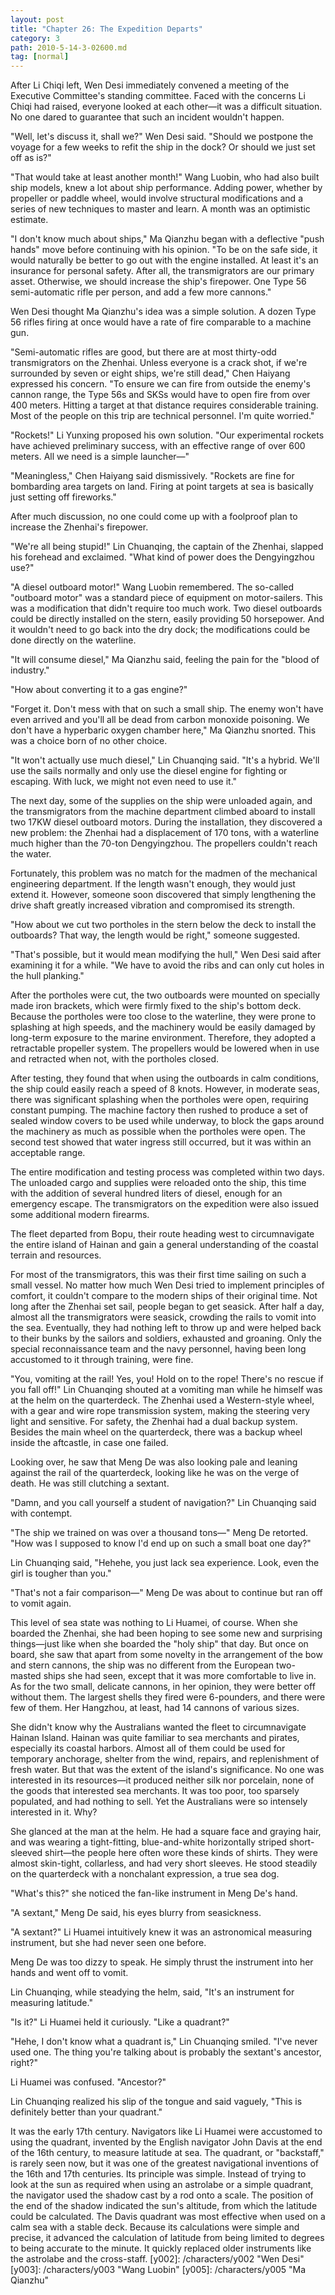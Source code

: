 ```yaml
---
layout: post
title: "Chapter 26: The Expedition Departs"
category: 3
path: 2010-5-14-3-02600.md
tag: [normal]
---
```


After Li Chiqi left, Wen Desi immediately convened a meeting of the Executive Committee's standing committee. Faced with the concerns Li Chiqi had raised, everyone looked at each other—it was a difficult situation. No one dared to guarantee that such an incident wouldn't happen.

"Well, let's discuss it, shall we?" Wen Desi said. "Should we postpone the voyage for a few weeks to refit the ship in the dock? Or should we just set off as is?"

"That would take at least another month!" Wang Luobin, who had also built ship models, knew a lot about ship performance. Adding power, whether by propeller or paddle wheel, would involve structural modifications and a series of new techniques to master and learn. A month was an optimistic estimate.

"I don't know much about ships," Ma Qianzhu began with a deflective "push hands" move before continuing with his opinion. "To be on the safe side, it would naturally be better to go out with the engine installed. At least it's an insurance for personal safety. After all, the transmigrators are our primary asset. Otherwise, we should increase the ship's firepower. One Type 56 semi-automatic rifle per person, and add a few more cannons."

Wen Desi thought Ma Qianzhu's idea was a simple solution. A dozen Type 56 rifles firing at once would have a rate of fire comparable to a machine gun.

"Semi-automatic rifles are good, but there are at most thirty-odd transmigrators on the Zhenhai. Unless everyone is a crack shot, if we're surrounded by seven or eight ships, we're still dead," Chen Haiyang expressed his concern. "To ensure we can fire from outside the enemy's cannon range, the Type 56s and SKSs would have to open fire from over 400 meters. Hitting a target at that distance requires considerable training. Most of the people on this trip are technical personnel. I'm quite worried."

"Rockets!" Li Yunxing proposed his own solution. "Our experimental rockets have achieved preliminary success, with an effective range of over 600 meters. All we need is a simple launcher—"

"Meaningless," Chen Haiyang said dismissively. "Rockets are fine for bombarding area targets on land. Firing at point targets at sea is basically just setting off fireworks."

After much discussion, no one could come up with a foolproof plan to increase the Zhenhai's firepower.

"We're all being stupid!" Lin Chuanqing, the captain of the Zhenhai, slapped his forehead and exclaimed. "What kind of power does the Dengyingzhou use?"

"A diesel outboard motor!" Wang Luobin remembered. The so-called "outboard motor" was a standard piece of equipment on motor-sailers. This was a modification that didn't require too much work. Two diesel outboards could be directly installed on the stern, easily providing 50 horsepower. And it wouldn't need to go back into the dry dock; the modifications could be done directly on the waterline.

"It will consume diesel," Ma Qianzhu said, feeling the pain for the "blood of industry."

"How about converting it to a gas engine?"

"Forget it. Don't mess with that on such a small ship. The enemy won't have even arrived and you'll all be dead from carbon monoxide poisoning. We don't have a hyperbaric oxygen chamber here," Ma Qianzhu snorted. This was a choice born of no other choice.

"It won't actually use much diesel," Lin Chuanqing said. "It's a hybrid. We'll use the sails normally and only use the diesel engine for fighting or escaping. With luck, we might not even need to use it."

The next day, some of the supplies on the ship were unloaded again, and the transmigrators from the machine department climbed aboard to install two 17KW diesel outboard motors. During the installation, they discovered a new problem: the Zhenhai had a displacement of 170 tons, with a waterline much higher than the 70-ton Dengyingzhou. The propellers couldn't reach the water.

Fortunately, this problem was no match for the madmen of the mechanical engineering department. If the length wasn't enough, they would just extend it. However, someone soon discovered that simply lengthening the drive shaft greatly increased vibration and compromised its strength.

"How about we cut two portholes in the stern below the deck to install the outboards? That way, the length would be right," someone suggested.

"That's possible, but it would mean modifying the hull," Wen Desi said after examining it for a while. "We have to avoid the ribs and can only cut holes in the hull planking."

After the portholes were cut, the two outboards were mounted on specially made iron brackets, which were firmly fixed to the ship's bottom deck. Because the portholes were too close to the waterline, they were prone to splashing at high speeds, and the machinery would be easily damaged by long-term exposure to the marine environment. Therefore, they adopted a retractable propeller system. The propellers would be lowered when in use and retracted when not, with the portholes closed.

After testing, they found that when using the outboards in calm conditions, the ship could easily reach a speed of 8 knots. However, in moderate seas, there was significant splashing when the portholes were open, requiring constant pumping. The machine factory then rushed to produce a set of sealed window covers to be used while underway, to block the gaps around the machinery as much as possible when the portholes were open. The second test showed that water ingress still occurred, but it was within an acceptable range.

The entire modification and testing process was completed within two days. The unloaded cargo and supplies were reloaded onto the ship, this time with the addition of several hundred liters of diesel, enough for an emergency escape. The transmigrators on the expedition were also issued some additional modern firearms.

The fleet departed from Bopu, their route heading west to circumnavigate the entire island of Hainan and gain a general understanding of the coastal terrain and resources.

For most of the transmigrators, this was their first time sailing on such a small vessel. No matter how much Wen Desi tried to implement principles of comfort, it couldn't compare to the modern ships of their original time. Not long after the Zhenhai set sail, people began to get seasick. After half a day, almost all the transmigrators were seasick, crowding the rails to vomit into the sea. Eventually, they had nothing left to throw up and were helped back to their bunks by the sailors and soldiers, exhausted and groaning. Only the special reconnaissance team and the navy personnel, having been long accustomed to it through training, were fine.

"You, vomiting at the rail! Yes, you! Hold on to the rope! There's no rescue if you fall off!" Lin Chuanqing shouted at a vomiting man while he himself was at the helm on the quarterdeck. The Zhenhai used a Western-style wheel, with a gear and wire rope transmission system, making the steering very light and sensitive. For safety, the Zhenhai had a dual backup system. Besides the main wheel on the quarterdeck, there was a backup wheel inside the aftcastle, in case one failed.

Looking over, he saw that Meng De was also looking pale and leaning against the rail of the quarterdeck, looking like he was on the verge of death. He was still clutching a sextant.

"Damn, and you call yourself a student of navigation?" Lin Chuanqing said with contempt.

"The ship we trained on was over a thousand tons—" Meng De retorted. "How was I supposed to know I'd end up on such a small boat one day?"

Lin Chuanqing said, "Hehehe, you just lack sea experience. Look, even the girl is tougher than you."

"That's not a fair comparison—" Meng De was about to continue but ran off to vomit again.

This level of sea state was nothing to Li Huamei, of course. When she boarded the Zhenhai, she had been hoping to see some new and surprising things—just like when she boarded the "holy ship" that day. But once on board, she saw that apart from some novelty in the arrangement of the bow and stern cannons, the ship was no different from the European two-masted ships she had seen, except that it was more comfortable to live in. As for the two small, delicate cannons, in her opinion, they were better off without them. The largest shells they fired were 6-pounders, and there were few of them. Her Hangzhou, at least, had 14 cannons of various sizes.

She didn't know why the Australians wanted the fleet to circumnavigate Hainan Island. Hainan was quite familiar to sea merchants and pirates, especially its coastal harbors. Almost all of them could be used for temporary anchorage, shelter from the wind, repairs, and replenishment of fresh water. But that was the extent of the island's significance. No one was interested in its resources—it produced neither silk nor porcelain, none of the goods that interested sea merchants. It was too poor, too sparsely populated, and had nothing to sell. Yet the Australians were so intensely interested in it. Why?

She glanced at the man at the helm. He had a square face and graying hair, and was wearing a tight-fitting, blue-and-white horizontally striped short-sleeved shirt—the people here often wore these kinds of shirts. They were almost skin-tight, collarless, and had very short sleeves. He stood steadily on the quarterdeck with a nonchalant expression, a true sea dog.

"What's this?" she noticed the fan-like instrument in Meng De's hand.

"A sextant," Meng De said, his eyes blurry from seasickness.

"A sextant?" Li Huamei intuitively knew it was an astronomical measuring instrument, but she had never seen one before.

Meng De was too dizzy to speak. He simply thrust the instrument into her hands and went off to vomit.

Lin Chuanqing, while steadying the helm, said, "It's an instrument for measuring latitude."

"Is it?" Li Huamei held it curiously. "Like a quadrant?"

"Hehe, I don't know what a quadrant is," Lin Chuanqing smiled. "I've never used one. The thing you're talking about is probably the sextant's ancestor, right?"

Li Huamei was confused. "Ancestor?"

Lin Chuanqing realized his slip of the tongue and said vaguely, "This is definitely better than your quadrant."

It was the early 17th century. Navigators like Li Huamei were accustomed to using the quadrant, invented by the English navigator John Davis at the end of the 16th century, to measure latitude at sea. The quadrant, or "backstaff," is rarely seen now, but it was one of the greatest navigational inventions of the 16th and 17th centuries. Its principle was simple. Instead of trying to look at the sun as required when using an astrolabe or a simple quadrant, the navigator used the shadow cast by a rod onto a scale. The position of the end of the shadow indicated the sun's altitude, from which the latitude could be calculated. The Davis quadrant was most effective when used on a calm sea with a stable deck. Because its calculations were simple and precise, it advanced the calculation of latitude from being limited to degrees to being accurate to the minute. It quickly replaced older instruments like the astrolabe and the cross-staff.
[y002]: /characters/y002 "Wen Desi"
[y003]: /characters/y003 "Wang Luobin"
[y005]: /characters/y005 "Ma Qianzhu"